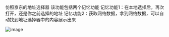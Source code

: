 仿照京东的地址选择器
该功能包括两个记忆功能
记忆功能1：在本地选择后，再次打开，还是你之前选择的地址
记忆功能2：获取网络数据，拿到网络数据，可以自动找到地址选择器中的内容展示出来

![image](https://github.com/shanyazhou/addressChoose/blob/master/%E4%BB%BF%E4%BA%AC%E4%B8%9C%E5%9C%B0%E5%9D%80%E9%80%89%E6%8B%A9%E5%99%A8%EF%BC%88%E7%82%B9%E5%87%BB%E5%8F%AF%E4%BB%A5%E8%87%AA%E5%8A%A8%E9%80%89%EF%BC%89/addressChooseView/Resource/ScreenRecording.gif)
